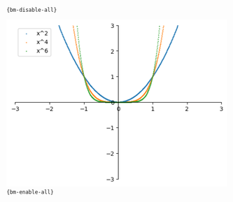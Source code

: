 `{bm-disable-all}`

![Graph(s) of x^2,x^4,x^6](calculus_8cfcdb672b08965a928a031dc8151fdc.png)
`{bm-enable-all}`

